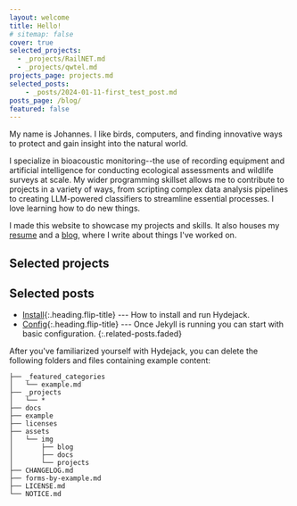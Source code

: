 ```yaml
---
layout: welcome
title: Hello!
# sitemap: false
cover: true
selected_projects:
  - _projects/RailNET.md
  - _projects/qwtel.md
projects_page: projects.md
selected_posts:
    - _posts/2024-01-11-first_test_post.md
posts_page: /blog/
featured: false
---
```


My name is Johannes. I like birds, computers, and finding innovative ways to
protect and gain insight into the natural world. 

I specialize in bioacoustic monitoring--the use of recording equipment and
artificial intelligence for conducting ecological assessments and wildlife surveys 
at scale. My wider programming skillset allows me to contribute to projects in 
a variety of ways, from scripting complex data analysis pipelines to creating LLM-powered 
classifiers to streamline essential processes. I love learning how to do new things.

I made this website to showcase my projects and skills. It also houses my [resume](resume.md) and a [blog](/blog/), where I write about things I've 
worked on.

## Selected projects
<!--projects-->

## Selected posts
<!--posts-->

* [Install]{:.heading.flip-title} --- How to install and run Hydejack.
* [Config]{:.heading.flip-title} --- Once Jekyll is running you can start with basic configuration.
{:.related-posts.faded}

After you've familiarized yourself with Hydejack, you can delete the following folders and files
containing example content:

~~~
├── _featured_categories
│   └── example.md
├── _projects
│   └── *
├── docs
├── example
├── licenses
├── assets
│   └── img
│       ├── blog
│       ├── docs
│       └── projects
├── CHANGELOG.md
├── forms-by-example.md
├── LICENSE.md
└── NOTICE.md
~~~

[documentation]: docs/README.md
[install]: docs/install.md
[upgrade]: docs/upgrade.md
[config]: docs/config.md
